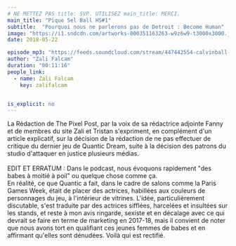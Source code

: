 ```yaml
---
# NE METTEZ PAS title: SVP. UTILISEZ main_title: MERCI.
main_title: "Pique Sel Ball HS#1"
subtitle:  "Pourquoi nous ne parlerons pas de Detroit : Become Human"
image: "https://i1.sndcdn.com/artworks-000351163263-w9z6w9-t3000x3000.jpg"
date: 2018-05-22

episode_mp3: "https://feeds.soundcloud.com/stream/447442554-calvinball-radio-pique-sel-ball-hs1-pourquoi-nous-ne-parlerons-pas-de-detroit-become-human.mp3"
author: "Zali Falcam"
duration: "00:11:16"
people_link: 
  - name: Zali Falcam
    key: zalifalcam


is_explicit: no
---
```


<PodcastHeader/>

<!-- ECRIRE LA DESCRIPTION DE L'EPISODE SOUS CETTE LIGNE -->
La Rédaction de The Pixel Post, par la voix de sa rédactrice adjointe Fanny et de membres du site Zali et Tristan s'expriment, en complément d'un article explicatif, sur la décision de la rédaction de ne pas effectuer de critique du dernier jeu de Quantic Dream, suite à la décision des patrons du studio d'attaquer en justice plusieurs médias.<br><br>EDIT ET ERRATUM : Dans le podcast, nous évoquons rapidement "des babes à moitié à poil" ou quelque chose comme ça.<br>En réalité, ce que Quantic a fait, dans le cadre de salons comme la Paris Games Week, était de placer des actrices, habillées aux couleurs de personnages du jeu, à l'intérieur de vitrines. L'idée, particulièrement discutable, s'est traduite par des actrices sifflées, harcelées et insultées sur les stands, et reste à mon avis ringarde, sexiste et en décalage avec ce qui devrait se faire en terme de marketing en 2017-18, mais il convient de noter que nous avons tort en qualifiant ces jeunes femmes de babes et en affirmant qu'elles sont dénudées. Voilà qui est rectifié.

